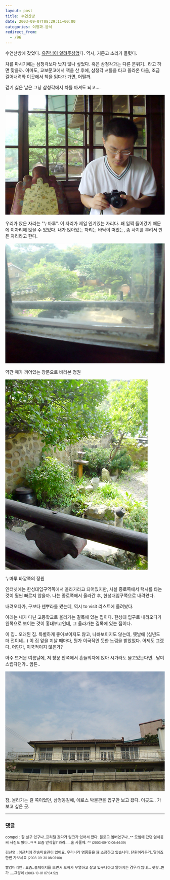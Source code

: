 ```yaml
---
layout: post
title: 수연산방
date: 2003-09-07T08:29:11+00:00
categories: 여행과-음식
redirect_from:
  - /96
---
```


수연산방에 갔었다. <a href="/194">유진님이 알려주셨었</a>다. 역시, 거문고 소리가 들렸다.

차를 마시기에는 삼청각보다 낫지 않나 싶었다. 혹은 삼청각과는 다른 분위기.. 라고 하면 맞을까. 아마도, 교보문고에서 책을 산 후에, 삼청각 셔틀을 타고 올라온 다음, 조금 걸어내려와 이곳에서 책을 읽다가 가면, 어떨까.

걷기 싫은 날은 그냥 삼청각에서 차를 마셔도 되고....

![ ](/assets/media/logs_archives_DSC01556.jpg)

우리가 앉은 자리는 "누마루". 이 자리가 제일 인기있는 자리다. 꽤 일찍 들어갔기 때문에 이자리에 앉을 수 있었다. 내가 앉아있는 자리는 바닥이 떠있는, 좀 사치를 부려서 만든 자리라고 한다.

![ ](/assets/media/logs_archives_DSC01559.jpg)

약간 때가 끼어있는 창문으로 바라본 정원

![ ](/assets/media/logs_archives_DSC01562.jpg)

누마루 바깥쪽의 정원

인터넷에는 한성대입구역쪽에서 올라가라고 되어있지만, 사실 종로쪽에서 택시를 타는 것이 훨씬 빠르지 않을까. 나는 종로쪽에서 올라간 후, 한성대입구쪽으로 내려왔다.

내려오다가, 구보다 덴뿌라를 봤는데, 역시 to visit 리스트에 올려놨다.

아래는 내가 다닌 고등학교로 올라가는 길목에 있는 집이다. 한성대 입구로 내려오다가 왼쪽으로 보이는 것이 홍대부고인데, 그 올라가는 길목에 있는 집이다.

이 집.. 오래된 집. 특별하게 좋아보이지도 않고, 나빠보이지도 않는데, 옛날에 (십년도 더 전이네...) 이 집 앞을 지날 때마다, 뭔가 이국적인 듯한 느낌을 받았었다. 어제도 그랬다. 어딘가, 이국적이지 않은가?

아주 뜨거운 여름날에, 저 창문 안쪽에서 흔들의자에 앉아 시가라도 물고있는다면.. 남미스럽다던가.. 암튼..

![ ](/assets/media/logs_archives_DSC01575.jpg)

참, 올라가는 길 쪽이었던, 삼청동길에, 에로스 박물관을 입구만 보고 왔다. 이곳도.. 가보고 싶은 곳.

* * *

### 댓글



<!--- cmt:205 --->
<!--- mail: --->
<!--- parent:0 --->

<small class=comment>compol : 잘 살구 있구나..프리챌 갔다가 링크가 있어서 왔다. 블로그 멤버였구나..^^  모임에 갔던 엄세웅씨 사진도 봤다..ㅋㅋ  요즘 안식월?  와라.....술 사줄께. ^^ <small>(2003-09-10 06:44:09)</small></small>


<!--- cmt:206 --->
<!--- mail: --->
<!--- parent:0 --->

<small class=comment>김선영 : 이근처에 간송미술관이 있어요. 우리나라 명품들을 꽤 소장하고 있습니다. 단원이라든가..말이죠 한번 가보세요 <small>(2003-09-30 08:07:00)</small></small>


<!--- cmt:207 --->
<!--- mail: --->
<!--- parent:0 --->

<small class=comment>빨강머리앤 : 요즘..홈페이지를 보면서 오빠가 무얼하고 살고 있구나하고 알아지는 경우가  많네... 핫핫..뭔가 ....그렇네 <small>(2003-10-01 07:04:52)</small></small>

